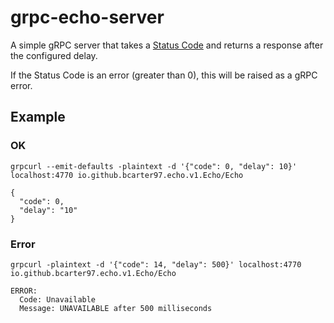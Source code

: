 # grpc-echo-server

A simple gRPC server that takes a [Status Code](https://grpc.github.io/grpc/core/md_doc_statuscodes.html) and returns
a response after the configured delay.

If the Status Code is an error (greater than 0), this will be raised as a gRPC error.

## Example

### OK

```shell
grpcurl --emit-defaults -plaintext -d '{"code": 0, "delay": 10}' localhost:4770 io.github.bcarter97.echo.v1.Echo/Echo

{
  "code": 0,
  "delay": "10"
}
```

### Error

```shell
grpcurl -plaintext -d '{"code": 14, "delay": 500}' localhost:4770 io.github.bcarter97.echo.v1.Echo/Echo

ERROR:
  Code: Unavailable
  Message: UNAVAILABLE after 500 milliseconds
```
